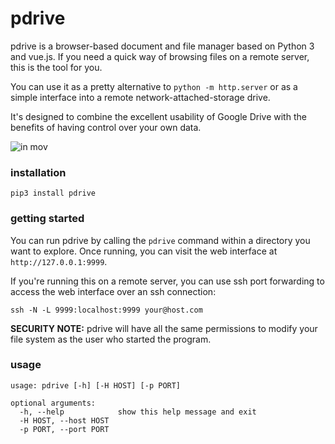 # pdrive

pdrive is a browser-based document and file manager based on Python 3 and vue.js. If you need a quick way of browsing files on a remote server, this is the tool for you.

You can use it as a pretty alternative to `python -m http.server` or as a simple interface into a remote network-attached-storage drive.

It's designed to combine the excellent usability of Google Drive with the benefits of having control over your own data.

![in mov](https://cloud.githubusercontent.com/assets/121183/21594148/018e5c90-d0d4-11e6-9464-74737d860b0b.gif)


### installation

```
pip3 install pdrive
```

### getting started

You can run pdrive by calling the `pdrive` command within a directory you want to explore. Once running, you can visit the web interface at `http://127.0.0.1:9999`.

If you're running this on a remote server, you can use ssh port forwarding to access the web interface over an ssh connection:

```
ssh -N -L 9999:localhost:9999 your@host.com
```

**SECURITY NOTE:** pdrive will have all the same permissions to modify your file system as the user who started the program.

### usage

```
usage: pdrive [-h] [-H HOST] [-p PORT]

optional arguments:
  -h, --help            show this help message and exit
  -H HOST, --host HOST
  -p PORT, --port PORT
```
